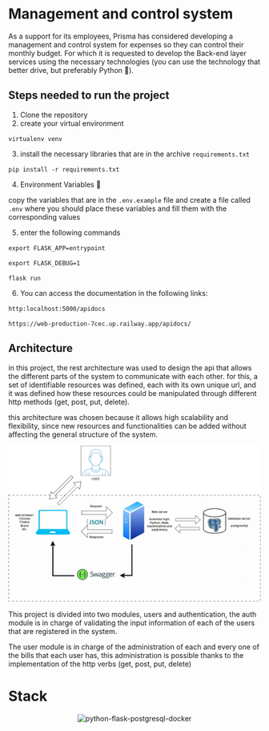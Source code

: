 # Management and control system

As a support for its employees, Prisma has considered developing a management and control system for expenses so they can control their monthly budget. For which it is requested to develop the Back-end layer services using the necessary technologies (you can use the technology that better drive, but preferably Python 🐍).

## Steps needed to run the project

1. Clone the repository
2. create your virtual environment 
  
  ```
  virtualenv venv
  ```
3. install the necessary libraries that are in the archive ```requirements.txt```

  ```
  pip install -r requirements.txt
  ```

4. Environment Variables 🚧

copy the variables that are in the ```.env.example``` file and create a file called ```.env``` where you should place these variables and fill them with the corresponding values

5. enter the following commands

```
export FLASK_APP=entrypoint
```
```
export FLASK_DEBUG=1
```
```
flask run
```

6. You can access the documentation in the following links:

```
http:localhost:5000/apidocs
```
```
https://web-production-7cec.up.railway.app/apidocs/
```

## Architecture

in this project, the rest architecture was used to design the api that allows the different parts of the system to communicate with each other. for this, a set of identifiable resources was defined, each with its own unique url, and it was defined how these resources could be manipulated through different http methods (get, post, put, delete).

this architecture was chosen because it allows high scalability and flexibility, since new resources and functionalities can be added without affecting the general structure of the system.

![Architecture](https://github.com/BrayanRoa/prism_technical-_test/blob/main/architecture.jpg?raw=true "Architecture")

This project is divided into two modules, users and authentication, the auth module is in charge of validating the input information of each of the users that are registered in the system.

The user module is in charge of the administration of each and every one of the bills that each user has, this administration is possible thanks to the implementation of the http verbs (get, post, put, delete)
# Stack

<p align="center">
  <a target="blank"><img src="https://process.filestackapi.com/cache=expiry:max/resize=width:700/Fyt43eEpRUehYxfjwa7o" width="300" alt="python-flask-postgresql-docker" /></a>
</p>